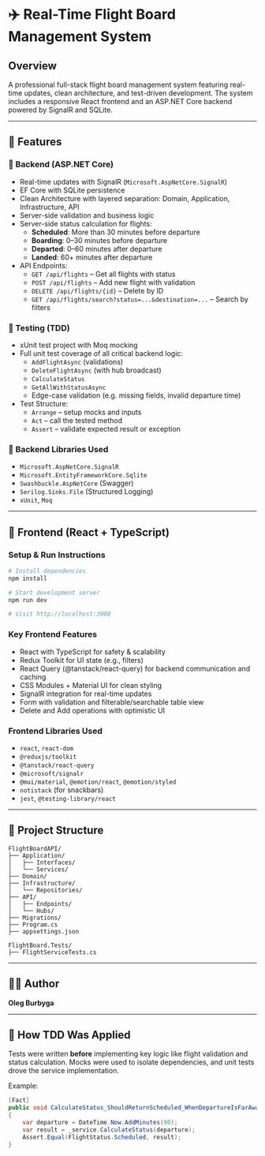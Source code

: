# ✈️ Real-Time Flight Board Management System

## Overview
A professional full-stack flight board management system featuring real-time updates, clean architecture, and test-driven development. The system includes a responsive React frontend and an ASP.NET Core backend powered by SignalR and SQLite.

---

## 🧠 Features

### 🔧 Backend (ASP.NET Core)
- Real-time updates with SignalR (`Microsoft.AspNetCore.SignalR`)
- EF Core with SQLite persistence
- Clean Architecture with layered separation: Domain, Application, Infrastructure, API
- Server-side validation and business logic
- Server-side status calculation for flights:
  - **Scheduled**: More than 30 minutes before departure
  - **Boarding**: 0–30 minutes before departure
  - **Departed**: 0–60 minutes after departure
  - **Landed**: 60+ minutes after departure
- API Endpoints:
  - `GET /api/flights` – Get all flights with status
  - `POST /api/flights` – Add new flight with validation
  - `DELETE /api/flights/{id}` – Delete by ID
  - `GET /api/flights/search?status=...&destination=...` – Search by filters

### 🧪 Testing (TDD)
- xUnit test project with Moq mocking
- Full unit test coverage of all critical backend logic:
  - `AddFlightAsync` (validations)
  - `DeleteFlightAsync` (with hub broadcast)
  - `CalculateStatus`
  - `GetAllWithStatusAsync`
  - Edge-case validation (e.g. missing fields, invalid departure time)
- Test Structure:
  - `Arrange` – setup mocks and inputs
  - `Act` – call the tested method
  - `Assert` – validate expected result or exception

### 📁 Backend Libraries Used
- `Microsoft.AspNetCore.SignalR`
- `Microsoft.EntityFrameworkCore.Sqlite`
- `Swashbuckle.AspNetCore` (Swagger)
- `Serilog.Sinks.File` (Structured Logging)
- `xUnit`, `Moq`

---

## 🎨 Frontend (React + TypeScript)

### Setup & Run Instructions
```bash
# Install dependencies
npm install

# Start development server
npm run dev

# Visit http://localhost:3000
```

### Key Frontend Features
- React with TypeScript for safety & scalability
- Redux Toolkit for UI state (e.g., filters)
- React Query (@tanstack/react-query) for backend communication and caching
- CSS Modules + Material UI for clean styling
- SignalR integration for real-time updates
- Form with validation and filterable/searchable table view
- Delete and Add operations with optimistic UI

### Frontend Libraries Used
- `react`, `react-dom`
- `@reduxjs/toolkit`
- `@tanstack/react-query`
- `@microsoft/signalr`
- `@mui/material`, `@emotion/react`, `@emotion/styled`
- `notistack` (for snackbars)
- `jest`, `@testing-library/react`


---

## 📁 Project Structure
```
FlightBoardAPI/
├── Application/
│   ├── Interfaces/
│   └── Services/
├── Domain/
├── Infrastructure/
│   └── Repositories/
├── API/
│   ├── Endpoints/
│   └── Hubs/
├── Migrations/
├── Program.cs
├── appsettings.json

FlightBoard.Tests/
├── FlightServiceTests.cs
```

---

## 👨‍💻 Author
**Oleg Burbyga**

---

## 🧪 How TDD Was Applied
Tests were written **before** implementing key logic like flight validation and status calculation. Mocks were used to isolate dependencies, and unit tests drove the service implementation.

Example:
```csharp
[Fact]
public void CalculateStatus_ShouldReturnScheduled_WhenDepartureIsFarAway()
{
    var departure = DateTime.Now.AddMinutes(90);
    var result = _service.CalculateStatus(departure);
    Assert.Equal(FlightStatus.Scheduled, result);
}
```


